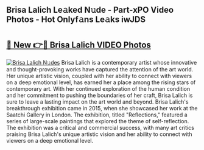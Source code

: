 ## Brisa Lalich Le𝚊ked N𝚞de - Part-xPO Video Photos - Hot Onlyf𝚊ns Le𝚊ks iwJDS

# <h2><a href="http://ab76690.deff.icu/?id=Brisa+Lalich">🔗 New 👉🔴 Brisa Lalich VIDEO Photos</a></h2>

[![Brisa Lalich N𝚞des](https://i.imgur.com/rIISA9y.gif)](http://ab76690.deff.icu/?id=Brisa+Lalich)
Brisa Lalich is a contemporary artist whose innovative and thought-provoking works have captured the attention of the art world. Her unique artistic vision, coupled with her ability to connect with viewers on a deep emotional level, has earned her a place among the rising stars of contemporary art. With her continued exploration of the human condition and her commitment to pushing the boundaries of her craft, Brisa Lalich is sure to leave a lasting impact on the art world and beyond. Brisa Lalich's breakthrough exhibition came in 2015, when she showcased her work at the Saatchi Gallery in London. The exhibition, titled "Reflections," featured a series of large-scale paintings that explored the theme of self-reflection. The exhibition was a critical and commercial success, with many art critics praising Brisa Lalich's unique artistic vision and her ability to connect with viewers on a deep emotional level.
